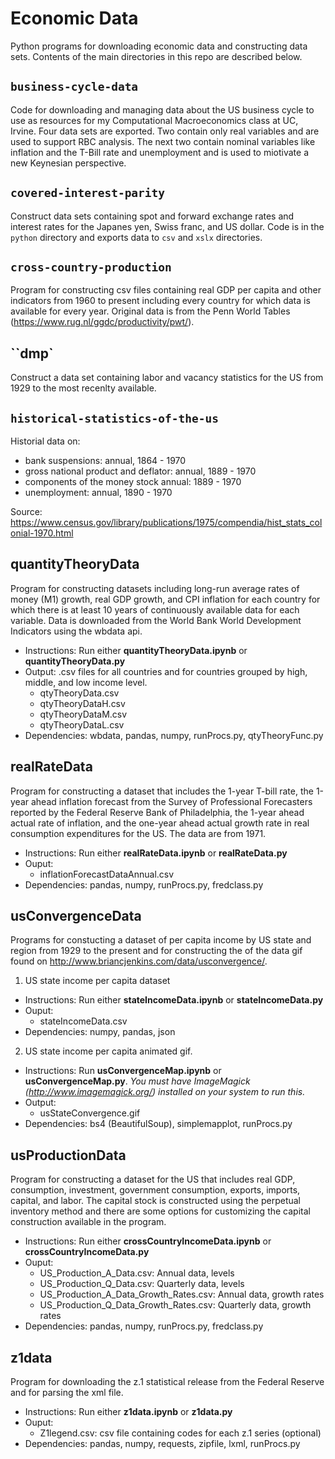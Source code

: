 # Economic Data
Python programs for downloading economic data and constructing data sets. Contents of the main directories in this repo are described below.

## `business-cycle-data`

Code for downloading and managing data about the US business cycle to use as resources for my Computational Macroeconomics class at UC, Irvine. Four data sets are exported. Two contain only real variables and are used to support RBC analysis. The next two contain nominal variables like inflation and the T-Bill rate and unemployment and is used to miotivate a new Keynesian perspective.

## `covered-interest-parity`
Construct data sets containing spot and forward exchange rates and interest rates for the Japanes yen, Swiss franc, and US dollar. Code is in the `python` directory and exports data to `csv` and `xslx` directories.

## `cross-country-production`

Program for constructing csv files containing real GDP per capita and other indicators from 1960 to present including every country for which data is available for every year. Original data is from the Penn World Tables (https://www.rug.nl/ggdc/productivity/pwt/).
     
## ``dmp`
Construct a data set containing labor and vacancy statistics for the US from 1929 to the most recenlty available.
 
## `historical-statistics-of-the-us`

Historial data on:

* bank suspensions: annual, 1864 - 1970
* gross national product and deflator: annual, 1889 - 1970
* components of the money stock annual: 1889 - 1970
* unemployment: annual, 1890 - 1970

Source: https://www.census.gov/library/publications/1975/compendia/hist_stats_colonial-1970.html

     

## quantityTheoryData
Program for constructing datasets including long-run average rates of money (M1) growth, real GDP growth, and CPI inflation for each country for which there is at least 10 years of continuously available data for each variable. Data is downloaded from the World Bank World Development Indicators using the wbdata api.

  - Instructions: Run either **quantityTheoryData.ipynb** or **quantityTheoryData.py**
  - Output: .csv files for all countries and for countries grouped by high, middle, and low income level.
    - qtyTheoryData.csv
    - qtyTheoryDataH.csv
    - qtyTheoryDataM.csv
    - qtyTheoryDataL.csv
  - Dependencies: wbdata, pandas, numpy, runProcs.py, qtyTheoryFunc.py

## realRateData
Program for constructing a dataset that includes the 1-year T-bill rate, the 1-year ahead inflation forecast from the Survey of Professional Forecasters reported by the Federal Reserve Bank of Philadelphia, the 1-year ahead actual rate of inflation, and the one-year ahead actual growth rate in real consumption expenditures for the US. The data are from 1971.

- Instructions: Run either **realRateData.ipynb** or **realRateData.py**
- Ouput: 
   - inflationForecastDataAnnual.csv
- Dependencies: pandas, numpy, runProcs.py, fredclass.py
  
## usConvergenceData
Programs for constucting a dataset of per capita income by US state and region from 1929 to the present and for constructing the of the data gif found on http://www.briancjenkins.com/data/usconvergence/.

1. US state income per capita dataset
  - Instructions: Run either **stateIncomeData.ipynb** or **stateIncomeData.py**
  - Ouput:
    - stateIncomeData.csv
  - Dependencies: numpy, pandas, json

2. US state income per capita animated gif.
  - Instructions: Run **usConvergenceMap.ipynb** or **usConvergenceMap.py**. *You must have ImageMagick (http://www.imagemagick.org/) installed on your system to run this.*
  - Output: 
    - usStateConvergence.gif
  - Dependencies: bs4 (BeautifulSoup), simplemapplot, runProcs.py
  
## usProductionData
Program for constructing a dataset for the US that includes real GDP, consumption, investment, government consumption, exports, imports, capital, and labor. The capital stock is constructed using the perpetual inventory method and there are some options for customizing the capital construction available in the program.

- Instructions: Run either **crossCountryIncomeData.ipynb** or **crossCountryIncomeData.py**
- Ouput: 
  - US_Production_A_Data.csv: Annual data, levels
  - US_Production_Q_Data.csv: Quarterly data, levels
  - US_Production_A_Data_Growth_Rates.csv: Annual data, growth rates
  - US_Production_Q_Data_Growth_Rates.csv: Quarterly data, growth rates 
- Dependencies: pandas, numpy, runProcs.py, fredclass.py

## z1data
Program for downloading the z.1 statistical release from the Federal Reserve and for parsing the xml file.
- Instructions: Run either **z1data.ipynb** or **z1data.py**
- Ouput: 
   - Z1legend.csv: csv file containing codes for each z.1 series (optional)
- Dependencies: pandas, numpy, requests, zipfile, lxml, runProcs.py
